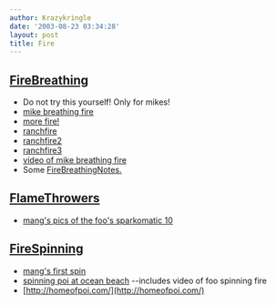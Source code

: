 ```yaml
---
author: Krazykringle
date: '2003-08-23 03:34:28'
layout: post
title: Fire
---
```


## [FireBreathing](FireBreathing.html)

* Do not try this yourself! Only for mikes!
* [mike breathing fire](http://www.monkeyview.net/id/545/fire/)
* [more fire!](http://www.monkeyview.net/id/545/default)
* [ranchfire](http://www.monkeyview.net/id/545/ranchfire)
* [ranchfire2](http://www.monkeyview.net/id/545/ranchfire2)
* [ranchfire3](http://www.monkeyview.net/id/545/ranchfire3)
* [video of mike breathing fire](http://www.hanskramer.net/springtime.html)
* Some [FireBreathingNotes.](FireBreathingNotes..html)

## [FlameThrowers](FlameThrowers.html)

* [mang's pics of the foo's sparkomatic 10](http://www.monkeyview.net/id/560/ranchtronics/03_25/index.vhtml)

## [FireSpinning](FireSpinning.html)

* [mang's first spin](http://www.monkeyview.net/id/560/fire/first_spin/index.vhtml)
* [spinning poi at ocean beach](http://www.booyaka.com/~rkumar/potteryfire/) --includes video of foo spinning fire
* [http://homeofpoi.com/](http://homeofpoi.com/)
